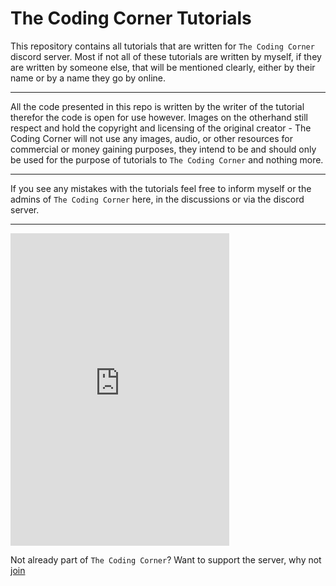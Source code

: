 # The Coding Corner Tutorials
This repository contains all tutorials that are written for `The Coding Corner` discord server.
Most if not all of these tutorials are written by myself, if they are written by someone else, that will be mentioned clearly, either by their name or by a name they go by online.

---

All the code presented in this repo is written by the writer of the tutorial therefor the code is open for use however. 
Images on the otherhand still respect and hold the copyright and licensing of the original creator - The Coding Corner will not use any images, audio, or other resources for commercial or money gaining purposes, they intend to be and should only be used for the purpose of tutorials to `The Coding Corner` and nothing more.

---

If you see any mistakes with the tutorials feel free to inform myself or the admins of `The Coding Corner`  here, in the discussions or via the discord server.

---

<iframe src="https://discord.com/widget?id=1310210357503066205&theme=dark" width="350" height="500" allowtransparency="true" frameborder="0" sandbox="allow-popups allow-popups-to-escape-sandbox allow-same-origin allow-scripts"></iframe>

Not already part of `The Coding Corner`? Want to support the server, why not [join](https://discord.gg/mc5gBvhmdW)
